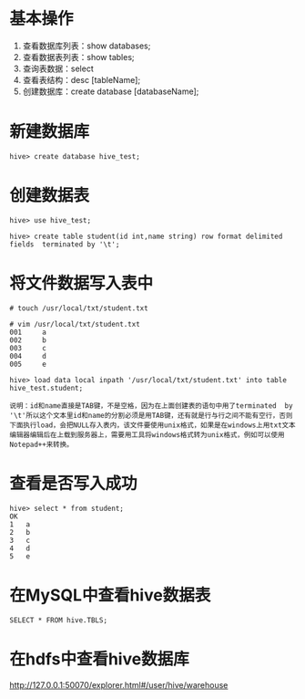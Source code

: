 # 基本操作
1. 查看数据库列表：show databases;
2. 查看数据表列表：show tables;
3. 查询表数据：select
4. 查看表结构：desc [tableName];
5. 创建数据库：create database [databaseName];

# 新建数据库
```
hive> create database hive_test;
```

# 创建数据表
```
hive> use hive_test;

hive> create table student(id int,name string) row format delimited fields  terminated by '\t';
```

# 将文件数据写入表中
```
# touch /usr/local/txt/student.txt

# vim /usr/local/txt/student.txt
001     a
002     b
003     c
004     d
005     e

hive> load data local inpath '/usr/local/txt/student.txt' into table hive_test.student;
```

```
说明：id和name直接是TAB键，不是空格，因为在上面创建表的语句中用了terminated  by  '\t'所以这个文本里id和name的分割必须是用TAB键，还有就是行与行之间不能有空行，否则下面执行load，会把NULL存入表内，该文件要使用unix格式，如果是在windows上用txt文本编辑器编辑后在上载到服务器上，需要用工具将windows格式转为unix格式，例如可以使用Notepad++来转换。
```

# 查看是否写入成功
```
hive> select * from student;
OK
1	a
2	b
3	c
4	d
5	e
```

# 在MySQL中查看hive数据表
```
SELECT * FROM hive.TBLS;
```
# 在hdfs中查看hive数据库
http://127.0.0.1:50070/explorer.html#/user/hive/warehouse
